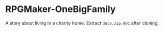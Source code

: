 # RPGMaker-OneBigFamily
A story about living in a charity home.
Extract ```data.zip.001``` after cloning.
